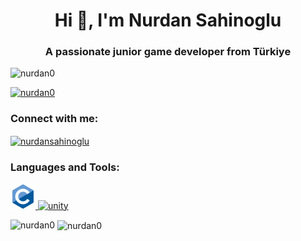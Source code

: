 <h1 align="center">Hi 👋, I'm Nurdan Sahinoglu</h1>
<h3 align="center">A passionate junior game developer from Türkiye</h3>

<p align="left"> <img src="https://komarev.com/ghpvc/?username=nurdan0&label=Profile%20views&color=0e75b6&style=flat" alt="nurdan0" /> </p>

<p align="left"> <a href="https://github.com/ryo-ma/github-profile-trophy"><img src="https://github-profile-trophy.vercel.app/?username=nurdan0" alt="nurdan0" /></a> </p>

<h3 align="left">Connect with me:</h3>
<p align="left">
<a href="https://linkedin.com/in/nurdansahi̇noglu" target="blank"><img align="center" src="https://raw.githubusercontent.com/rahuldkjain/github-profile-readme-generator/master/src/images/icons/Social/linked-in-alt.svg" alt="nurdansahi̇noglu" height="30" width="40" /></a>
</p>

<h3 align="left">Languages and Tools:</h3>
<p align="left"> <a href="https://www.cprogramming.com/" target="_blank" rel="noreferrer"> <img src="https://raw.githubusercontent.com/devicons/devicon/master/icons/c/c-original.svg" alt="c" width="40" height="40"/> </a> <a href="https://unity.com/" target="_blank" rel="noreferrer"> <img src="https://www.vectorlogo.zone/logos/unity3d/unity3d-icon.svg" alt="unity" width="40" height="40"/> </a> </p>

<p><img align="left" src="https://github-readme-stats.vercel.app/api/top-langs?username=nurdan0&show_icons=true&locale=en&layout=compact" alt="nurdan0" /></p>

<p>&nbsp;<img align="center" src="https://github-readme-stats.vercel.app/api?username=nurdan0&show_icons=true&locale=en" alt="nurdan0" /></p>
